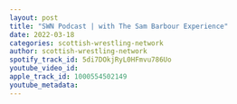 ```yaml
---
layout: post
title: "SWN Podcast | with The Sam Barbour Experience"
date: 2022-03-18
categories: scottish-wrestling-network
author: scottish-wrestling-network
spotify_track_id: 5di7DOkjRyL0HFmvu786Uo
youtube_video_id: 
apple_track_id: 1000554502149
youtube_metadata: 
---
```

